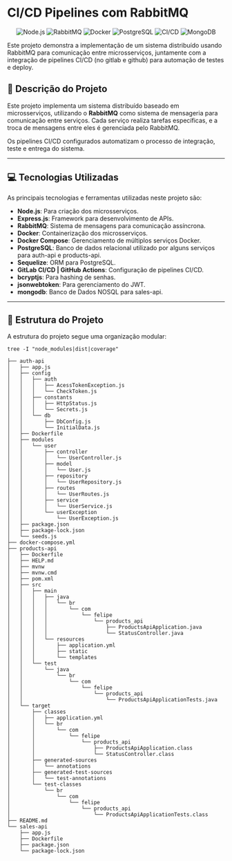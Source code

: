# CI/CD Pipelines com RabbitMQ

<p align="center">
  <img src="https://img.shields.io/badge/Node.js-339933?style=for-the-badge&logo=nodedotjs&logoColor=white" alt="Node.js"/>
  <img src="https://img.shields.io/badge/RabbitMQ-FF6600?style=for-the-badge&logo=rabbitmq&logoColor=white" alt="RabbitMQ"/>
  <img src="https://img.shields.io/badge/Docker-2496ED?style=for-the-badge&logo=docker&logoColor=white" alt="Docker"/>
  <img src="https://img.shields.io/badge/PostgreSQL-336791?style=for-the-badge&logo=postgresql&logoColor=white" alt="PostgreSQL"/>
  <img src="https://img.shields.io/badge/CI%2FCD-430098?style=for-the-badge&logo=githubactions&logoColor=white" alt="CI/CD"/>
  <img src="https://img.shields.io/badge/MongoDB-47A248?style=for-the-badge&logo=mongodb&logoColor=white" alt="MongoDB"/>
</p>

Este projeto demonstra a implementação de um sistema distribuído usando RabbitMQ para comunicação entre microsserviços, juntamente com a integração de pipelines CI/CD (no gitlab e github) para automação de testes e deploy.

## 📖 Descrição do Projeto

Este projeto implementa um sistema distribuído baseado em microsserviços, utilizando o **RabbitMQ** como sistema de mensageria para comunicação entre serviços. Cada serviço realiza tarefas específicas, e a troca de mensagens entre eles é gerenciada pelo RabbitMQ.

Os pipelines CI/CD configurados automatizam o processo de integração, teste e entrega do sistema.

---

## 💻 Tecnologias Utilizadas

As principais tecnologias e ferramentas utilizadas neste projeto são:

- **Node.js**: Para criação dos microsserviços.
- **Express.js**: Framework para desenvolvimento de APIs.
- **RabbitMQ**: Sistema de mensagens para comunicação assíncrona.
- **Docker**: Containerização dos microsserviços.
- **Docker Compose**: Gerenciamento de múltiplos serviços Docker.
- **PostgreSQL**: Banco de dados relacional utilizado por alguns serviços para auth-api e products-api.
- **Sequelize**: ORM para PostgreSQL.
- **GitLab CI/CD | GitHub Actions**: Configuração de pipelines CI/CD.
- **bcryptjs**: Para hashing de senhas.
- **jsonwebtoken**: Para gerenciamento do JWT.
- **mongodb**: Banco de Dados NOSQL para sales-api.

---

## 📂 Estrutura do Projeto

A estrutura do projeto segue uma organização modular:

```
tree -I "node_modules|dist|coverage"
```

```plaintext
├── auth-api
│   ├── app.js
│   ├── config
│   │   ├── auth
│   │   │   ├── AcessTokenException.js
│   │   │   └── CheckToken.js
│   │   ├── constants
│   │   │   ├── HttpStatus.js
│   │   │   └── Secrets.js
│   │   └── db
│   │       ├── DbConfig.js
│   │       └── InitialData.js
│   ├── Dockerfile
│   ├── modules
│   │   └── user
│   │       ├── controller
│   │       │   └── UserController.js
│   │       ├── model
│   │       │   └── User.js
│   │       ├── repository
│   │       │   └── UserRepository.js
│   │       ├── routes
│   │       │   └── UserRoutes.js
│   │       ├── service
│   │       │   └── UserService.js
│   │       └── userException
│   │           └── UserException.js
│   ├── package.json
│   ├── package-lock.json
│   └── seeds.js
├── docker-compose.yml
├── products-api
│   ├── Dockerfile
│   ├── HELP.md
│   ├── mvnw
│   ├── mvnw.cmd
│   ├── pom.xml
│   ├── src
│   │   ├── main
│   │   │   ├── java
│   │   │   │   └── br
│   │   │   │       └── com
│   │   │   │           └── felipe
│   │   │   │               └── products_api
│   │   │   │                   ├── ProductsApiApplication.java
│   │   │   │                   └── StatusController.java
│   │   │   └── resources
│   │   │       ├── application.yml
│   │   │       ├── static
│   │   │       └── templates
│   │   └── test
│   │       └── java
│   │           └── br
│   │               └── com
│   │                   └── felipe
│   │                       └── products_api
│   │                           └── ProductsApiApplicationTests.java
│   └── target
│       ├── classes
│       │   ├── application.yml
│       │   └── br
│       │       └── com
│       │           └── felipe
│       │               └── products_api
│       │                   ├── ProductsApiApplication.class
│       │                   └── StatusController.class
│       ├── generated-sources
│       │   └── annotations
│       ├── generated-test-sources
│       │   └── test-annotations
│       └── test-classes
│           └── br
│               └── com
│                   └── felipe
│                       └── products_api
│                           └── ProductsApiApplicationTests.class
├── README.md
└── sales-api
    ├── app.js
    ├── Dockerfile
    ├── package.json
    └── package-lock.json
